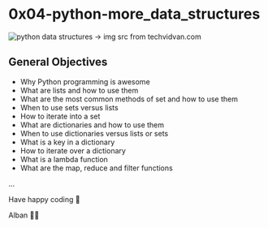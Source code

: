 # 0x04-python-more_data_structures
<img src="https://encrypted-tbn0.gstatic.com/images?q=tbn:ANd9GcQfNBJ-8MBhKpg9tvuOzyG0EMWSe-5yxWaZ6A&usqp=CAU" alt="python data structures -> img src from techvidvan.com" />

## General Objectives

- Why Python programming is awesome 
- What are lists and how to use them
- What are the most common methods of set and how to use them
- When to use sets versus lists
- How to iterate into a set
- What are dictionaries and how to use them
- When to use dictionaries versus lists or sets
- What is a key in a dictionary
- How to iterate over a dictionary
- What is a lambda function
- What are the map, reduce and filter functions

...

Have happy coding 🎉 <br>

Alban 🐱‍👤
